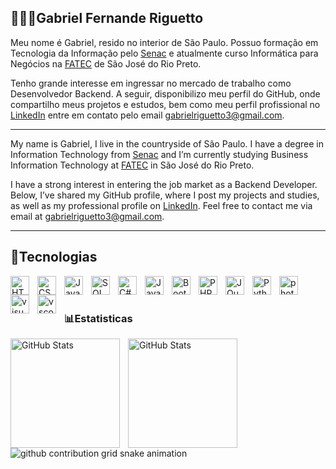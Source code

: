 ## 🧑🏻‍💻Gabriel Fernande Riguetto

Meu nome é Gabriel, resido no interior de São Paulo. Possuo formação em Tecnologia da Informação pelo [Senac](https://www.sp.senac.br/) e atualmente curso Informática para Negócios na [FATEC](https://www.fatecriopreto.edu.br/) de São José do Rio Preto.

Tenho grande interesse em ingressar no mercado de trabalho como Desenvolvedor Backend. A seguir, disponibilizo meu perfil do GitHub, onde compartilho meus projetos e estudos, bem como meu perfil profissional no [LinkedIn](https://www.linkedin.com/in/gabriel-fernandes-riguetto-5266b3351/) entre em contato pelo email gabrielriguetto3@gmail.com.

---

My name is Gabriel, I live in the countryside of São Paulo. I have a degree in Information Technology from [Senac](https://www.sp.senac.br/) and I’m currently studying Business Information Technology at [FATEC](https://www.fatecriopreto.edu.br/) in São José do Rio Preto.

I have a strong interest in entering the job market as a Backend Developer. Below, I’ve shared my GitHub profile, where I post my projects and studies, as well as my professional profile on [LinkedIn](https://www.linkedin.com/in/gabriel-fernandes-riguetto-5266b3351/). Feel free to contact me via email at gabrielriguetto3@gmail.com.

---

## 🤖Tecnologias

<img 
    align="left" 
    alt="HTML"
    title="HTML" 
    width="30px" 
    style="padding-right: 10px;" 
    src="https://cdn.jsdelivr.net/gh/devicons/devicon@latest/icons/html5/html5-original.svg" 
/>
<img 
    align="left" 
    alt="CSS" 
    title="CSS"
    width="30px" 
    style="padding-right: 10px;" 
    src="https://cdn.jsdelivr.net/gh/devicons/devicon@latest/icons/css3/css3-original.svg" 
/>
<img 
    align="left" 
    alt="JavaScript" 
    title="JavaScript"
    width="30px" 
    style="padding-right: 10px;" 
    src="https://cdn.jsdelivr.net/gh/devicons/devicon@latest/icons/javascript/javascript-original.svg" 
/>

<img 
    align="left" 
    alt="SQL" 
    title="SQL"
    width="30px" 
    style="padding-right: 10px;" 
    src="https://cdn.jsdelivr.net/gh/devicons/devicon@latest/icons/azuresqldatabase/azuresqldatabase-original.svg" 
/>

<img 
    align="left" 
    alt="C#" 
    title="C#"
    width="30px" 
    style="padding-right: 10px;" 
    src="https://cdn.jsdelivr.net/gh/devicons/devicon@latest/icons/csharp/csharp-original.svg" 
/>

<img 
    align="left" 
    alt="Java" 
    title="Java"
    width="30px" 
    style="padding-right: 10px;" 
src="https://cdn.jsdelivr.net/gh/devicons/devicon@latest/icons/java/java-original.svg"/>

<img 
    align="left" 
    alt="Bootstrap"
    title="Bootstrap" 
    width="30px" 
    style="padding-right: 10px;" 
    src="https://cdn.jsdelivr.net/gh/devicons/devicon@latest/icons/bootstrap/bootstrap-original.svg" 
/>


<img 
    align="left" 
    alt="PHP" 
    title="PHP"
    width="30px" 
    style="padding-right: 10px;" 
    src="https://cdn.jsdelivr.net/gh/devicons/devicon@latest/icons/php/php-original.svg" 
/>

<img 
    align="left" 
    alt="JQuery" 
    title="JQuery"
    width="30px" 
    style="padding-right: 10px;" 
    src="https://cdn.jsdelivr.net/gh/devicons/devicon@latest/icons/jquery/jquery-original.svg" 
/>

<img 
    align="left" 
    alt="Python" 
    title="Python"
    width="30px" 
    style="padding-right: 10px;" 
    src="https://cdn.jsdelivr.net/gh/devicons/devicon@latest/icons/python/python-original.svg" 
/>

<img 
    align="left" 
    alt="photoshop" 
    title="photoshop"
    width="30px" 
    style="padding-right: 10px;" 
    src="https://cdn.jsdelivr.net/gh/devicons/devicon@latest/icons/photoshop/photoshop-original.svg" 
/>


<img 
    align="left" 
    alt="visual studio" 
    title="visual studio"
    width="30px" 
    style="padding-right: 10px;" 
    src="https://cdn.jsdelivr.net/gh/devicons/devicon@latest/icons/visualstudio/visualstudio-original.svg"
/>

<img 
    align="left" 
    alt="vscode" 
    title="vscode"
    width="30px" 
    style="padding-right: 10px;" 
    src="https://cdn.jsdelivr.net/gh/devicons/devicon@latest/icons/vscode/vscode-original.svg"
/>
<br>
<br>

### 📊Estatisticas

  <img 
    align="left" 
    alt="GitHub Stats" 
    height="175" 
    style="padding-right: 10px;" 
    src="https://github-readme-stats.vercel.app/api?username=GRiguetto&show_icons=true&theme=tokyonight&include_all_commits=true&locale=pt-br" 
  />




<img 
      align="left" 
      alt="GitHub Stats" 
      height="175" 
      src="https://github-readme-stats.vercel.app/api/top-langs/?username=GRiguetto&theme=tokyonight&layout=compact&custom_title=Tecnologias&langs_count=9" 
  />

  
<picture align="center">
  <source media="(prefers-color-scheme: dark)" srcset="https://raw.githubusercontent.com/GRiguetto/GRiguetto/output/github-contribution-grid-snake-dark.svg">
  <source media="(prefers-color-scheme: light)" srcset="https://raw.githubusercontent.com/GRiguetto/GRiguetto/output/github-contribution-grid-snake-dark.svg">
  <img align="center" alt="github contribution grid snake animation" src="https://raw.githubusercontent.com/GRiguetto/mari4souza/output/github-contribution-grid-snake.svg">
</picture>


